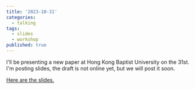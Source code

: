 ```yaml
---
title: '2023-10-31'
categories:
  - talking
tags:
  - slides
  - workshop
published: true
---
```


I'll be presenting a new paper at Hong Kong Baptist University on the 31st. I'm posting slides, the draft is not online yet, but we will post it soon.

[Here are the slides.](https://arthurhowardmorris.github.io/assets/slides/kmms/kmms.pdf) 

